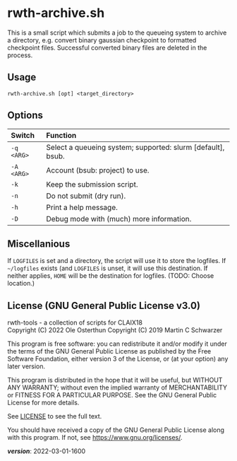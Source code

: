 # rwth-archive.sh

This is a small script which submits a job to the queueing system 
to archive a directory, e.g. convert binary gaussian checkpoint to
formatted checkpoint files. Successful converted binary files are
deleted in the process.

## Usage
 
```
rwth-archive.sh [opt] <target_directory>
```

## Options

| Switch     | Function |
|:-----------|:---------|
| `-q <ARG>` | Select a queueing system; supported: slurm [default], bsub. |
| `-A <ARG>` | Account (bsub: project) to use. |
| `-k`       | Keep the submission script. |
| `-n`       | Do not submit (dry run). |
| `-h`       | Print a help message. |
| `-D`       | Debug mode with (much) more information. |

## Miscellanious

If `LOGFILES` is set and a directory, the script will use it to store the logfiles.
If `~/logfiles` exists (and `LOGFILES` is unset, it will use this destination.
If neither applies, `HOME` will be the destination for logfiles. 
(TODO: Choose location.)

## License (GNU General Public License v3.0)

rwth-tools - a collection of scripts for CLAIX18  
Copyright (C) 2022 Ole Osterthun
Copyright (C) 2019 Martin C Schwarzer

This program is free software: you can redistribute it and/or modify
it under the terms of the GNU General Public License as published by
the Free Software Foundation, either version 3 of the License, or
(at your option) any later version.

This program is distributed in the hope that it will be useful,
but WITHOUT ANY WARRANTY; without even the implied warranty of
MERCHANTABILITY or FITNESS FOR A PARTICULAR PURPOSE.  See the
GNU General Public License for more details.

See [LICENSE](LICENSE) to see the full text.

You should have received a copy of the GNU General Public License
along with this program.  If not, see <https://www.gnu.org/licenses/>.

___version___: 2022-03-01-1600
